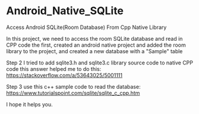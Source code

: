 # Android_Native_SQLite
Access Android SQLite(Room Database) From Cpp Native Library

In this project, we need to access the room SQLite database and read in CPP code
the first, created an android native project and added the room library to the project, and created a new database with a "Sample" table

Step 2 I tried to add sqlite3.h and sqlite3.c library source code to native CPP code
this answer helped me to do this: https://stackoverflow.com/a/53643025/5001111

Step 3 use this c++ sample code to read the database: https://www.tutorialspoint.com/sqlite/sqlite_c_cpp.htm

I hope it helps you.
